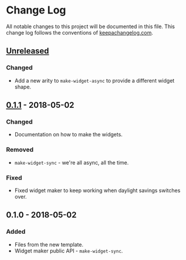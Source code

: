 # Change Log
All notable changes to this project will be documented in this file. This change log follows the conventions of [keepachangelog.com](http://keepachangelog.com/).

## [Unreleased]
### Changed
- Add a new arity to `make-widget-async` to provide a different widget shape.

## [0.1.1] - 2018-05-02
### Changed
- Documentation on how to make the widgets.

### Removed
- `make-widget-sync` - we're all async, all the time.

### Fixed
- Fixed widget maker to keep working when daylight savings switches over.

## 0.1.0 - 2018-05-02
### Added
- Files from the new template.
- Widget maker public API - `make-widget-sync`.

[Unreleased]: https://github.com/your-name/muchiniwamback/compare/0.1.1...HEAD
[0.1.1]: https://github.com/your-name/muchiniwamback/compare/0.1.0...0.1.1
